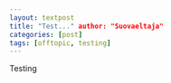```yaml
--- 
layout: textpost 
title: "Test..." author: "Suovaeltaja" 
categories: [post] 
tags: [offtopic, testing] 
---
```


Testing
